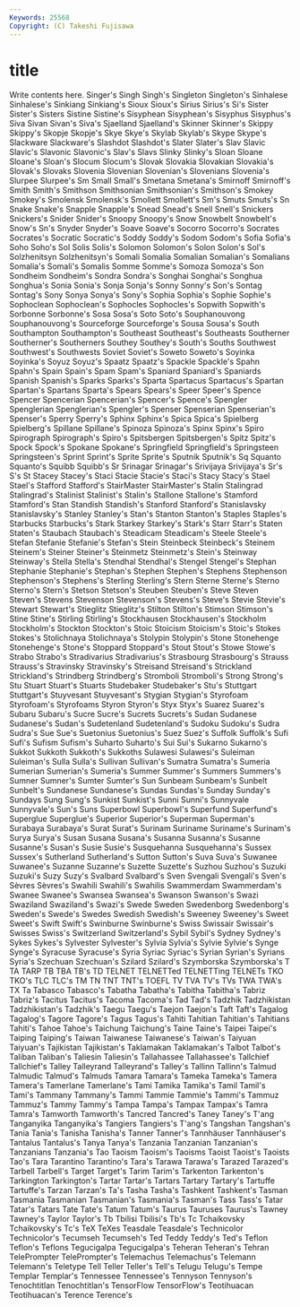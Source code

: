 ```yaml
---
Keywords: 25568 
Copyright: (C) Takeshi Fujisawa
---
```


# title

Write contents here.
Singer's Singh Singh's Singleton Singleton's Sinhalese
Sinhalese's Sinkiang Sinkiang's Sioux Sioux's Sirius Sirius's Si's Sister Sister's
Sisters Sistine Sistine's Sisyphean Sisyphean's Sisyphus Sisyphus's Siva Sivan Sivan's
Siva's Sjaelland Sjaelland's Skinner Skinner's Skippy Skippy's Skopje Skopje's Skye
Skye's Skylab Skylab's Skype Skype's Slackware Slackware's Slashdot Slashdot's Slater
Slater's Slav Slavic Slavic's Slavonic Slavonic's Slav's Slavs Slinky Slinky's
Sloan Sloane Sloane's Sloan's Slocum Slocum's Slovak Slovakia Slovakian Slovakia's
Slovak's Slovaks Slovenia Slovenian Slovenian's Slovenians Slovenia's Slurpee Slurpee's Sm
Small Small's Smetana Smetana's Smirnoff Smirnoff's Smith Smith's Smithson Smithsonian
Smithsonian's Smithson's Smokey Smokey's Smolensk Smolensk's Smollett Smollett's Sm's Smuts
Smuts's Sn Snake Snake's Snapple Snapple's Snead Snead's Snell Snell's
Snickers Snickers's Snider Snider's Snoopy Snoopy's Snow Snowbelt Snowbelt's Snow's
Sn's Snyder Snyder's Soave Soave's Socorro Socorro's Socrates Socrates's Socratic
Socratic's Soddy Soddy's Sodom Sodom's Sofia Sofia's Soho Soho's Sol
Solis Solis's Solomon Solomon's Solon Solon's Sol's Solzhenitsyn Solzhenitsyn's Somali
Somalia Somalian Somalian's Somalians Somalia's Somali's Somalis Somme Somme's Somoza
Somoza's Son Sondheim Sondheim's Sondra Sondra's Songhai Songhai's Songhua Songhua's
Sonia Sonia's Sonja Sonja's Sonny Sonny's Son's Sontag Sontag's Sony
Sonya Sonya's Sony's Sophia Sophia's Sophie Sophie's Sophoclean Sophoclean's Sophocles
Sophocles's Sopwith Sopwith's Sorbonne Sorbonne's Sosa Sosa's Soto Soto's Souphanouvong
Souphanouvong's Sourceforge Sourceforge's Sousa Sousa's South Southampton Southampton's Southeast Southeast's
Southeasts Southerner Southerner's Southerners Southey Southey's South's Souths Southwest Southwest's
Southwests Soviet Soviet's Soweto Soweto's Soyinka Soyinka's Soyuz Soyuz's Spaatz
Spaatz's Spackle Spackle's Spahn Spahn's Spain Spain's Spam Spam's Spaniard
Spaniard's Spaniards Spanish Spanish's Sparks Sparks's Sparta Spartacus Spartacus's Spartan
Spartan's Spartans Sparta's Spears Spears's Speer Speer's Spence Spencer Spencerian
Spencerian's Spencer's Spence's Spengler Spenglerian Spenglerian's Spengler's Spenser Spenserian Spenserian's
Spenser's Sperry Sperry's Sphinx Sphinx's Spica Spica's Spielberg Spielberg's Spillane
Spillane's Spinoza Spinoza's Spinx Spinx's Spiro Spirograph Spirograph's Spiro's Spitsbergen
Spitsbergen's Spitz Spitz's Spock Spock's Spokane Spokane's Springfield Springfield's Springsteen
Springsteen's Sprint Sprint's Sprite Sprite's Sputnik Sputnik's Sq Squanto Squanto's
Squibb Squibb's Sr Srinagar Srinagar's Srivijaya Srivijaya's Sr's S's St
Stacey Stacey's Staci Stacie Stacie's Staci's Stacy Stacy's Stael Stael's
Stafford Stafford's StairMaster StairMaster's Stalin Stalingrad Stalingrad's Stalinist Stalinist's Stalin's
Stallone Stallone's Stamford Stamford's Stan Standish Standish's Stanford Stanford's Stanislavsky
Stanislavsky's Stanley Stanley's Stan's Stanton Stanton's Staples Staples's Starbucks Starbucks's
Stark Starkey Starkey's Stark's Starr Starr's Staten Staten's Staubach Staubach's
Steadicam Steadicam's Steele Steele's Stefan Stefanie Stefanie's Stefan's Stein Steinbeck
Steinbeck's Steinem Steinem's Steiner Steiner's Steinmetz Steinmetz's Stein's Steinway Steinway's
Stella Stella's Stendhal Stendhal's Stengel Stengel's Stephan Stephanie Stephanie's Stephan's
Stephen Stephen's Stephens Stephenson Stephenson's Stephens's Sterling Sterling's Stern Sterne
Sterne's Sterno Sterno's Stern's Stetson Stetson's Steuben Steuben's Steve Steven
Steven's Stevens Stevenson Stevenson's Stevens's Steve's Stevie Stevie's Stewart Stewart's
Stieglitz Stieglitz's Stilton Stilton's Stimson Stimson's Stine Stine's Stirling Stirling's
Stockhausen Stockhausen's Stockholm Stockholm's Stockton Stockton's Stoic Stoicism Stoicism's Stoic's
Stokes Stokes's Stolichnaya Stolichnaya's Stolypin Stolypin's Stone Stonehenge Stonehenge's Stone's
Stoppard Stoppard's Stout Stout's Stowe Stowe's Strabo Strabo's Stradivarius Stradivarius's
Strasbourg Strasbourg's Strauss Strauss's Stravinsky Stravinsky's Streisand Streisand's Strickland Strickland's
Strindberg Strindberg's Stromboli Stromboli's Strong Strong's Stu Stuart Stuart's Stuarts
Studebaker Studebaker's Stu's Stuttgart Stuttgart's Stuyvesant Stuyvesant's Stygian Stygian's Styrofoam
Styrofoam's Styrofoams Styron Styron's Styx Styx's Suarez Suarez's Subaru Subaru's
Sucre Sucre's Sucrets Sucrets's Sudan Sudanese Sudanese's Sudan's Sudetenland Sudetenland's
Sudoku Sudoku's Sudra Sudra's Sue Sue's Suetonius Suetonius's Suez Suez's
Suffolk Suffolk's Sufi Sufi's Sufism Sufism's Suharto Suharto's Sui Sui's
Sukarno Sukarno's Sukkot Sukkoth Sukkoth's Sukkoths Sulawesi Sulawesi's Suleiman Suleiman's
Sulla Sulla's Sullivan Sullivan's Sumatra Sumatra's Sumeria Sumerian Sumerian's Sumeria's
Summer Summer's Summers Summers's Sumner Sumner's Sumter Sumter's Sun Sunbeam
Sunbeam's Sunbelt Sunbelt's Sundanese Sundanese's Sundas Sundas's Sunday Sunday's Sundays
Sung Sung's Sunkist Sunkist's Sunni Sunni's Sunnyvale Sunnyvale's Sun's Suns
Superbowl Superbowl's Superfund Superfund's Superglue Superglue's Superior Superior's Superman Superman's
Surabaya Surabaya's Surat Surat's Surinam Suriname Suriname's Surinam's Surya Surya's
Susan Susana Susana's Susanna Susanna's Susanne Susanne's Susan's Susie Susie's
Susquehanna Susquehanna's Sussex Sussex's Sutherland Sutherland's Sutton Sutton's Suva Suva's
Suwanee Suwanee's Suzanne Suzanne's Suzette Suzette's Suzhou Suzhou's Suzuki Suzuki's
Suzy Suzy's Svalbard Svalbard's Sven Svengali Svengali's Sven's Sèvres Sèvres's
Swahili Swahili's Swahilis Swammerdam Swammerdam's Swanee Swanee's Swansea Swansea's Swanson
Swanson's Swazi Swaziland Swaziland's Swazi's Swede Sweden Swedenborg Swedenborg's Sweden's
Swede's Swedes Swedish Swedish's Sweeney Sweeney's Sweet Sweet's Swift Swift's
Swinburne Swinburne's Swiss Swissair Swissair's Swisses Swiss's Switzerland Switzerland's Sybil
Sybil's Sydney Sydney's Sykes Sykes's Sylvester Sylvester's Sylvia Sylvia's Sylvie
Sylvie's Synge Synge's Syracuse Syracuse's Syria Syriac Syriac's Syrian Syrian's
Syrians Syria's Szechuan Szechuan's Szilard Szilard's Szymborska Szymborska's T TA
TARP TB TBA TB's TD TELNET TELNETTed TELNETTing TELNETs TKO
TKO's TLC TLC's TM TN TNT TNT's TOEFL TV TVA
TV's TVs TWA TWA's TX Ta Tabasco Tabasco's Tabatha Tabatha's
Tabitha Tabitha's Tabriz Tabriz's Tacitus Tacitus's Tacoma Tacoma's Tad Tad's
Tadzhik Tadzhikistan Tadzhikistan's Tadzhik's Taegu Taegu's Taejon Taejon's Taft Taft's
Tagalog Tagalog's Tagore Tagore's Tagus Tagus's Tahiti Tahitian Tahitian's Tahitians
Tahiti's Tahoe Tahoe's Taichung Taichung's Taine Taine's Taipei Taipei's Taiping
Taiping's Taiwan Taiwanese Taiwanese's Taiwan's Taiyuan Taiyuan's Tajikistan Tajikistan's Taklamakan
Taklamakan's Talbot Talbot's Taliban Taliban's Taliesin Taliesin's Tallahassee Tallahassee's Tallchief
Tallchief's Talley Talleyrand Talleyrand's Talley's Tallinn Tallinn's Talmud Talmudic Talmud's
Talmuds Tamara Tamara's Tameka Tameka's Tamera Tamera's Tamerlane Tamerlane's Tami
Tamika Tamika's Tamil Tamil's Tami's Tammany Tammany's Tammi Tammie Tammie's
Tammi's Tammuz Tammuz's Tammy Tammy's Tampa Tampa's Tampax Tampax's Tamra
Tamra's Tamworth Tamworth's Tancred Tancred's Taney Taney's T'ang Tanganyika Tanganyika's
Tangiers Tangiers's T'ang's Tangshan Tangshan's Tania Tania's Tanisha Tanisha's Tanner
Tanner's Tannhäuser Tannhäuser's Tantalus Tantalus's Tanya Tanya's Tanzania Tanzanian Tanzanian's
Tanzanians Tanzania's Tao Taoism Taoism's Taoisms Taoist Taoist's Taoists Tao's
Tara Tarantino Tarantino's Tara's Tarawa Tarawa's Tarazed Tarazed's Tarbell Tarbell's
Target Target's Tarim Tarim's Tarkenton Tarkenton's Tarkington Tarkington's Tartar Tartar's
Tartars Tartary Tartary's Tartuffe Tartuffe's Tarzan Tarzan's Ta's Tasha Tasha's
Tashkent Tashkent's Tasman Tasmania Tasmanian Tasmanian's Tasmania's Tasman's Tass Tass's
Tatar Tatar's Tatars Tate Tate's Tatum Tatum's Taurus Tauruses Taurus's
Tawney Tawney's Taylor Taylor's Tb Tbilisi Tbilisi's Tb's Tc Tchaikovsky
Tchaikovsky's Tc's TeX TeXes Teasdale Teasdale's Technicolor Technicolor's Tecumseh Tecumseh's
Ted Teddy Teddy's Ted's Teflon Teflon's Teflons Tegucigalpa Tegucigalpa's Teheran
Teheran's Tehran TelePrompter TelePrompter's Telemachus Telemachus's Telemann Telemann's Teletype Tell
Teller Teller's Tell's Telugu Telugu's Tempe Templar Templar's Tennessee Tennessee's
Tennyson Tennyson's Tenochtitlan Tenochtitlan's TensorFlow TensorFlow's Teotihuacan Teotihuacan's Terence Terence's
